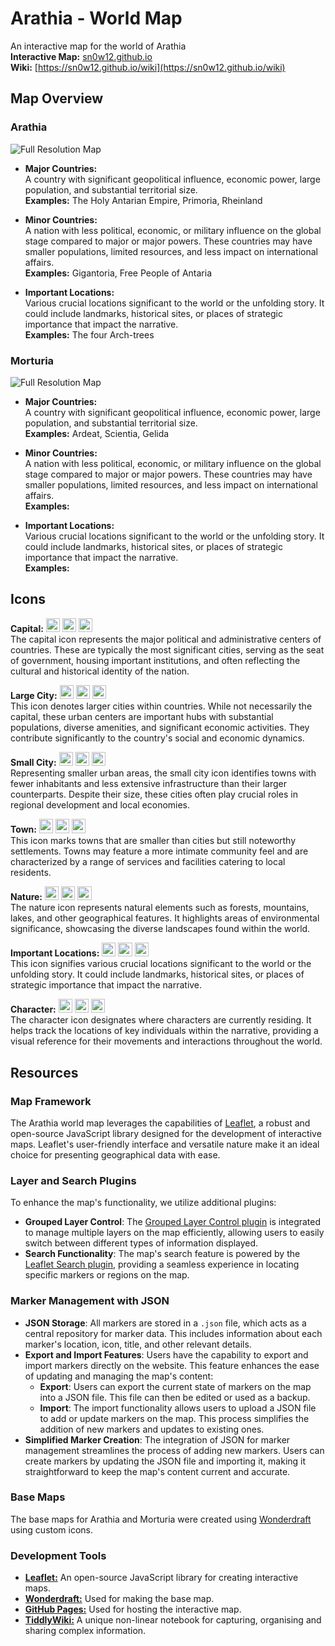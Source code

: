 # Arathia - World Map 

An interactive map for the world of Arathia                                                                                    
**Interactive Map:** [sn0w12.github.io](https://sn0w12.github.io/) <br>
**Wiki:** [https://sn0w12.github.io/wiki](https://sn0w12.github.io/wiki)

## Map Overview
### Arathia
![Full Resolution Map](https://github.com/sn0w12/sn0w12.github.io/blob/main/maps/ArathiaWeb.png?raw=true)
- **Major Countries:** <br>
A country with significant geopolitical influence, economic power, large population, and substantial territorial size. <br>
**Examples:** The Holy Antarian Empire, Primoria, Rheinland

- **Minor Countries:** <br>
A nation with less political, economic, or military influence on the global stage compared to major or major powers. These countries may have smaller populations, limited resources, and less impact on international affairs. <br>
**Examples:** Gigantoria, Free People of Antaria
  
- **Important Locations:** <br>
Various crucial locations significant to the world or the unfolding story. It could include landmarks, historical sites, or places of strategic importance that impact the narrative. <br>
**Examples:** The four Arch-trees
  
### Morturia
![Full Resolution Map](https://github.com/sn0w12/sn0w12.github.io/blob/main/maps/MorturiaWeb.png?raw=true)
- **Major Countries:** <br>
A country with significant geopolitical influence, economic power, large population, and substantial territorial size. <br>
**Examples:** Ardeat, Scientia, Gelida

- **Minor Countries:** <br>
A nation with less political, economic, or military influence on the global stage compared to major or major powers. These countries may have smaller populations, limited resources, and less impact on international affairs. <br>
**Examples:** 
  
- **Important Locations:** <br>
Various crucial locations significant to the world or the unfolding story. It could include landmarks, historical sites, or places of strategic importance that impact the narrative. <br>
**Examples:** 
  
## Icons
**Capital:** <img src="https://github.com/sn0w12/sn0w12.github.io/blob/main/icons/capital.png?raw=true" height="22.22"> <img src="https://github.com/sn0w12/sn0w12.github.io/blob/main/icons/capitalOld.png?raw=true" height="22.22"> <img src="https://github.com/sn0w12/sn0w12.github.io/blob/main/icons/capitalSimple.png?raw=true" height="22.22"> <br>
The capital icon represents the major political and administrative centers of countries. These are typically the most significant cities, serving as the seat of government, housing important institutions, and often reflecting the cultural and historical identity of the nation.

**Large City:** <img src="https://github.com/sn0w12/sn0w12.github.io/blob/main/icons/cityBig.png?raw=true" height="22.22"> <img src="https://github.com/sn0w12/sn0w12.github.io/blob/main/icons/cityBigOld.png?raw=true" height="22.22"> <img src="https://github.com/sn0w12/sn0w12.github.io/blob/main/icons/cityBigSimple.png?raw=true" height="22.22"> <br>
This icon denotes larger cities within countries. While not necessarily the capital, these urban centers are important hubs with substantial populations, diverse amenities, and significant economic activities. They contribute significantly to the country's social and economic dynamics.

**Small City:** <img src="https://github.com/sn0w12/sn0w12.github.io/blob/main/icons/citySmall.png?raw=true" height="22.22"> <img src="https://github.com/sn0w12/sn0w12.github.io/blob/main/icons/citySmallOld.png?raw=true" height="22.22"> <img src="https://github.com/sn0w12/sn0w12.github.io/blob/main/icons/citySmallSimple.png?raw=true" height="22.22"> <br>
Representing smaller urban areas, the small city icon identifies towns with fewer inhabitants and less extensive infrastructure than their larger counterparts. Despite their size, these cities often play crucial roles in regional development and local economies.

**Town:** <img src="https://github.com/sn0w12/sn0w12.github.io/blob/main/icons/town.png?raw=true" height="22.22"> <img src="https://github.com/sn0w12/sn0w12.github.io/blob/main/icons/townOld.png?raw=true" height="22.22"> <img src="https://github.com/sn0w12/sn0w12.github.io/blob/main/icons/townSimple.png?raw=true" height="22.22"> <br>
This icon marks towns that are smaller than cities but still noteworthy settlements. Towns may feature a more intimate community feel and are characterized by a range of services and facilities catering to local residents.

**Nature:** <img src="https://github.com/sn0w12/sn0w12.github.io/blob/main/icons/nature.png?raw=true" height="22.22"> <img src="https://github.com/sn0w12/sn0w12.github.io/blob/main/icons/natureOld.png?raw=true" height="22.22"> <img src="https://github.com/sn0w12/sn0w12.github.io/blob/main/icons/natureSimple.png?raw=true" height="22.22"> <br>
The nature icon represents natural elements such as forests, mountains, lakes, and other geographical features. It highlights areas of environmental significance, showcasing the diverse landscapes found within the world.

**Important Locations:** <img src="https://github.com/sn0w12/sn0w12.github.io/blob/main/icons/important.png?raw=true" height="22.22"> <img src="https://github.com/sn0w12/sn0w12.github.io/blob/main/icons/importantOld.png?raw=true" height="22.22"> <img src="https://github.com/sn0w12/sn0w12.github.io/blob/main/icons/importantSimple.png?raw=true" height="22.22"> <br>
This icon signifies various crucial locations significant to the world or the unfolding story. It could include landmarks, historical sites, or places of strategic importance that impact the narrative.

**Character:** <img src="https://github.com/sn0w12/sn0w12.github.io/blob/main/icons/character.png?raw=true" height="22.22"> <img src="https://github.com/sn0w12/sn0w12.github.io/blob/main/icons/characterOld.png?raw=true" height="22.22"> <img src="https://github.com/sn0w12/sn0w12.github.io/blob/main/icons/characterSimple.png?raw=true" height="22.22"> <br>
The character icon designates where characters are currently residing. It helps track the locations of key individuals within the narrative, providing a visual reference for their movements and interactions throughout the world.

## Resources

### Map Framework
The Arathia world map leverages the capabilities of [Leaflet](https://github.com/Leaflet/Leaflet), a robust and open-source JavaScript library designed for the development of interactive maps. Leaflet's user-friendly interface and versatile nature make it an ideal choice for presenting geographical data with ease.

### Layer and Search Plugins
To enhance the map's functionality, we utilize additional plugins:
- **Grouped Layer Control**: The [Grouped Layer Control plugin](https://github.com/ismyrnow/leaflet-groupedlayercontrol) is integrated to manage multiple layers on the map efficiently, allowing users to easily switch between different types of information displayed.
- **Search Functionality**: The map's search feature is powered by the [Leaflet Search plugin](https://github.com/stefanocudini/leaflet-search), providing a seamless experience in locating specific markers or regions on the map.

### Marker Management with JSON
- **JSON Storage**: All markers are stored in a `.json` file, which acts as a central repository for marker data. This includes information about each marker's location, icon, title, and other relevant details.
- **Export and Import Features**: Users have the capability to export and import markers directly on the website. This feature enhances the ease of updating and managing the map's content:
   - **Export**: Users can export the current state of markers on the map into a JSON file. This file can then be edited or used as a backup.
   - **Import**: The import functionality allows users to upload a JSON file to add or update markers on the map. This process simplifies the addition of new markers and updates to existing ones.
- **Simplified Marker Creation**: The integration of JSON for marker management streamlines the process of adding new markers. Users can create markers by updating the JSON file and importing it, making it straightforward to keep the map's content current and accurate.

### Base Maps
The base maps for Arathia and Morturia were created using [Wonderdraft](https://www.wonderdraft.net/) using custom icons.

### Development Tools
- **[Leaflet:](https://leafletjs.com/)** An open-source JavaScript library for creating interactive maps.
- **[Wonderdraft:](https://www.wonderdraft.net/)** Used for making the base map.
- **[GitHub Pages:](https://pages.github.com/)** Used for hosting the interactive map.
- **[TiddlyWiki:](https://tiddlywiki.com/)** A unique non-linear notebook for capturing, organising and sharing complex information.